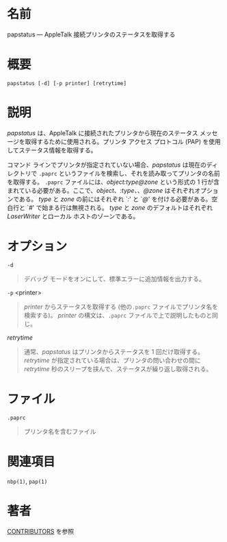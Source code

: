 # 名前

papstatus — AppleTalk 接続プリンタのステータスを取得する

# 概要

`papstatus [-d] [-p printer] [retrytime]`

# 説明

*papstatus* は、AppleTalk に接続されたプリンタから現在のステータス
メッセージを取得するために使用される。プリンタ アクセス プロトコル
(PAP) を使用してステータス情報を取得する。

コマンド ラインでプリンタが指定されていない場合、*papstatus* は現在のディレクトリで `.paprc`
というファイルを検索し、それを読み取ってプリンタの名前を取得する。 `.paprc` ファイルには、*object:type@zone* という形式の
1 行が含まれている必要がある。ここで、*object*、*:type、*、*@zone* はそれぞれオプションである。 *type* と *zone*
の前にはそれぞれ \`*:*' と \`*@*' を付ける必要がある。空白行と \`*\#*' で始まる行は無視される。 *type* と *zone*
のデフォルトはそれぞれ *LaserWriter* とローカル ホストのゾーンである。

# オプション

`-d`

> デバッグ モードをオンにして、標準エラーに追加情報を出力する。

`-p` <printer\>

> *printer* からステータスを取得する (他の`.paprc`
ファイルでプリンタ名を検索する)。 *printer* の構文は、`.paprc`
ファイルで上で説明したものと同じ。

*retrytime*

> 通常、*papstatus* はプリンタからステータスを 1 回だけ取得する。
*retrytime* が指定されている場合は、プリンタの問い合わせの間に
*retrytime* 秒のスリープを挟んで、ステータスが繰り返し取得される。

# ファイル

`.paprc`

> プリンタ名を含むファイル

# 関連項目

`nbp(1)`, `pap(1)`

# 著者

[CONTRIBUTORS](https://netatalk.io/contributors) を参照
